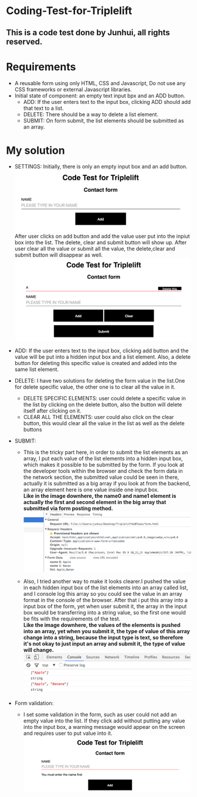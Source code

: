 # Coding-Test-for-Triplelift
## This is a code test done by Junhui, all rights reserved.
# Requirements 
- A reusable form using only HTML, CSS and Javascript, Do not use any CSS frameworks or external Javascript libraries.
- Initial state of component: an empty text input bpx and an ADD button. 
	- ADD: If the user enters text to the input box, clicking ADD should add that text to a list.
	- DELETE: There should be a way to delete a list element.
	- SUBMIT: On form submit, the list elements should be submitted as an array.

# My solution
- SETTINGS: Initially, there is only an empty input box and an add button.
  ![download](images/5.png)
After user clicks on add button and add the value user put into the inpiut box into the list. The delete, clear and submit button will show up. After user clear all the value or submit all the value, the delete,clear and submit button will disappear as well.
![download](images/4.png)
   
- ADD: If the user enters text to the input box, clicking add button and the value will be put into a hidden input box and a list element.
    Also, a delete button for deleting this specific value is created and added into the same list element.
    
- DELETE: I have two solutions for deleting the form value in the list.One for delete specific value, the other one is to clear all the value in it.
  - DELETE SPECIFIC ELEMENTS: user could delete a specific value in the list by clicking on the delete button, also the button will delete itself after clicking on it.
  - CLEAR ALL THE ELEMENTS: user could also click on the clear button, this would clear all the value in the list as well as the delete buttons
  
- SUBMIT: 
  - This is the tricky part here, in order to submit the list elements as an array, I put each value of the list elements
    into a hidden input box, which makes it possible to be submitted by the form. If you look at the developer tools within the browser 
    and check the form data in the network section, the submitted value could be seen in there, actually it is submitted as a big array if you look at from the backend, 
    an array element here is one value inside one input box. <br/>
    <strong>Like in the image downhere, the name0 and name1 element is actually the first and second element in the big array that submitted via form posting method.</strong>
![download](images/2.png)

  - Also, I tried another way to make it looks clearer.I pushed the value in each hidden input box of the list elements into an array
    called list, and I console log this array so you could see the value in an array format in the console of the browser. After that i put this array
    into a input box of the form, yet when user submit it, the array in the input box would be transferring into a string value, so the first one would be
    fits with the requirements of the test.<br/>
    <strong>Like the image downhere, the values of the elements is pushed into an array, yet when you submit it, the type of value of this array change into a string, because the input type is text, so therefore it's not okay to just input an array and submit it, the type of value will change.</strong>
![download](images/1.png)


- Form validation:
  - I set some validation in the form, such as user could not add an empty value into the list. If they click add without putting 
    any value into the input box, a warning message would appear on the screen and requires user to put value into it.
![download](images/3.png)

